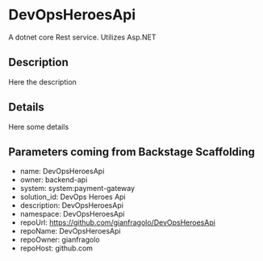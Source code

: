 # DevOpsHeroesApi

A dotnet core Rest service. Utilizes Asp.NET

## Description

Here the description

## Details

Here some details

## Parameters coming from Backstage Scaffolding

* name: DevOpsHeroesApi
* owner: backend-api
* system: system:payment-gateway
* solution_id: DevOps Heroes Api
* description: DevOpsHeroesApi
* namespace: DevOpsHeroesApi
* repoUrl: https://github.com/gianfragolo/DevOpsHeroesApi
* repoName: DevOpsHeroesApi
* repoOwner: gianfragolo
* repoHost: github.com
